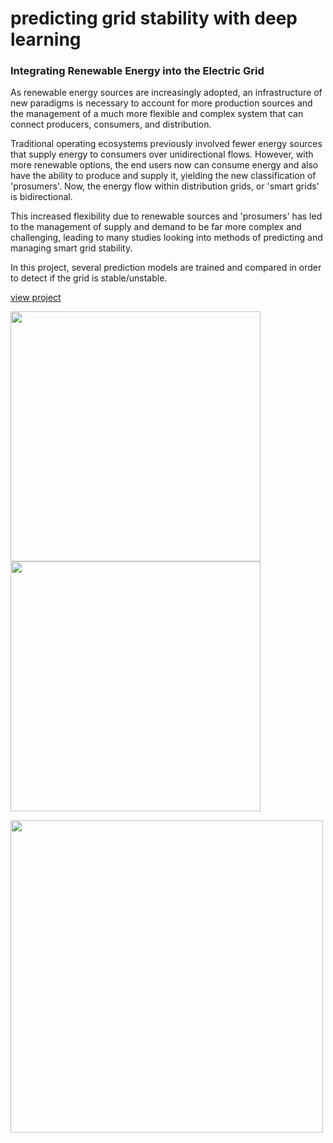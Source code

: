 # predicting grid stability with deep learning



### Integrating Renewable Energy into the Electric Grid
As renewable energy sources are increasingly adopted, an infrastructure of new paradigms is necessary to account for more production sources and the management of a much more flexible and complex system that can connect producers, consumers, and distribution.

Traditional operating ecosystems previously involved fewer energy sources that supply energy to consumers over unidirectional flows. However, with more renewable options, the end users now can consume energy and also have the ability to produce and supply it, yielding the new classification of 'prosumers'. Now, the energy flow within distribution grids, or 'smart grids' is bidirectional.

This increased flexibility due to renewable sources and 'prosumers' has led to the management of supply and demand to be far more complex and challenging, leading to many studies looking into methods of predicting and managing smart grid stability.

In this project, several prediction models are trained and compared in order to detect if the grid is stable/unstable.

[view project](https://share.streamlit.io/vidgi/grid-stability/grid_stability.py)





 

 <img height="400" src="https://user-images.githubusercontent.com/28833281/152713589-8049634d-2624-4b9a-a279-f9b915f4f3a8.png"> <img height="400" src="https://user-images.githubusercontent.com/28833281/152713615-94078b8f-64ce-47d3-8823-6ef85c4745ab.png">
 
<img height="500" src="https://user-images.githubusercontent.com/28833281/152713598-8aae0389-890c-4daf-9017-1a69f1e566fe.png"> 

